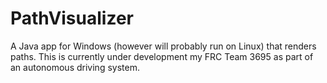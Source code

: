 # PathVisualizer
A Java app for Windows (however will probably run on Linux) that renders paths. This is currently under development my FRC Team 3695 as part of an autonomous driving system.

